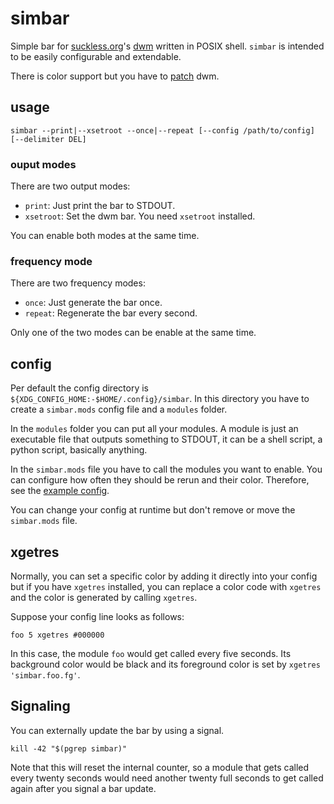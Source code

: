 # simbar
Simple bar for [suckless.org](suckless.org)'s [dwm](https://dwm.suckless.org/) written in POSIX shell.
`simbar` is intended to be easily configurable and extendable.

There is color support but you have to [patch](https://dwm.suckless.org/patches/status2d/) dwm.

## usage
```console
simbar --print|--xsetroot --once|--repeat [--config /path/to/config] [--delimiter DEL]
```

### ouput modes
There are two output modes:
- `print`: Just print the bar to STDOUT.
- `xsetroot`: Set the dwm bar. You need `xsetroot` installed.

You can enable both modes at the same time.

### frequency mode
There are two frequency modes:
- `once`: Just generate the bar once.
- `repeat`: Regenerate the bar every second.

Only one of the two modes can be enable at the same time.

## config
Per default the config directory is `${XDG_CONFIG_HOME:-$HOME/.config}/simbar`.
In this directory you have to create a `simbar.mods` config file and a `modules` folder.

In the `modules` folder you can put all your modules.
A module is just an executable file that outputs something to STDOUT, it can be a shell script, a python script, basically anything.

In the `simbar.mods` file you have to call the modules you want to enable.
You can configure how often they should be rerun and their color.
Therefore, see the [example config](example_config).

You can change your config at runtime but don't remove or move the `simbar.mods` file.

## xgetres
Normally, you can set a specific color by adding it directly into your config but if you have `xgetres` installed,
you can replace a color code with `xgetres` and the color is generated by calling `xgetres`.

Suppose your config line looks as follows:
```
foo 5 xgetres #000000
```
In this case, the module `foo` would get called every five seconds.
Its background color would be black and its foreground color is set by `xgetres 'simbar.foo.fg'`.

## Signaling
You can externally update the bar by using a signal.
```console
kill -42 "$(pgrep simbar)"
```
Note that this will reset the internal counter, so a module that gets called every twenty seconds
would need another twenty full seconds to get called again after you signal a bar update.
